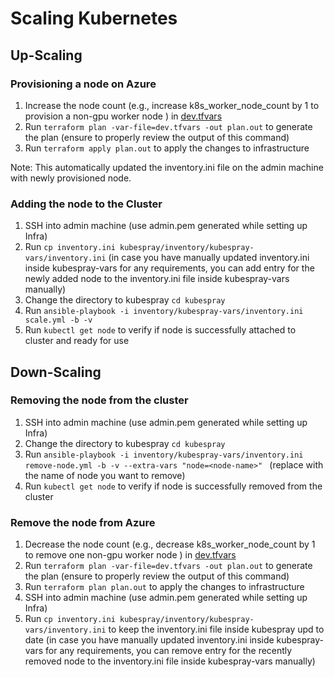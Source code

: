 # Scaling Kubernetes

## Up-Scaling 

### Provisioning a node on Azure

1. Increase the node count (e.g., increase k8s_worker_node_count by 1 to provision a non-gpu worker node ) in [dev.tfvars](../infra/dev.tfvars)
2. Run `terraform plan -var-file=dev.tfvars -out plan.out` to generate the plan (ensure to properly review the output of this command)
3. Run `terraform apply plan.out` to apply the changes to infrastructure

Note: This automatically updated the inventory.ini file on the admin machine with newly provisioned node. 

### Adding the node to the Cluster

1. SSH into admin machine (use admin.pem generated while setting up Infra)
2. Run `cp inventory.ini kubespray/inventory/kubespray-vars/inventory.ini` (in case you have manually updated inventory.ini inside kubespray-vars for any requirements, you can add entry for the newly added node to the inventory.ini file inside kubespray-vars manually)
3. Change the directory to kubespray `cd kubespray`
4. Run `ansible-playbook -i inventory/kubespray-vars/inventory.ini scale.yml -b -v`
5. Run `kubectl get node` to verify if node is successfully attached to cluster and ready for use

## Down-Scaling 

### Removing the node from the cluster

1. SSH into admin machine (use admin.pem generated while setting up Infra)
2. Change the directory to kubespray `cd kubespray`
3. Run `ansible-playbook -i inventory/kubespray-vars/inventory.ini remove-node.yml -b -v --extra-vars "node=<node-name>" ` (replace <node-name> with the name of node you want to remove)
4. Run `kubectl get node` to verify if node is successfully removed from the cluster

### Remove the node from Azure

1. Decrease the node count (e.g., decrease k8s_worker_node_count by 1 to remove one non-gpu worker node ) in [dev.tfvars](../infra/dev.tfvars)
2. Run `terraform plan -var-file=dev.tfvars -out plan.out` to generate the plan (ensure to properly review the output of this command)
3. Run `terraform plan plan.out` to apply the changes to infrastructure
4. SSH into admin machine (use admin.pem generated while setting up Infra)
4. Run `cp inventory.ini kubespray/inventory/kubespray-vars/inventory.ini` to keep the inventory.ini file inside kubespray upd to date (in case you have manually updated inventory.ini inside kubespray-vars for any requirements, you can remove entry for the recently removed node to the inventory.ini file inside kubespray-vars manually)
